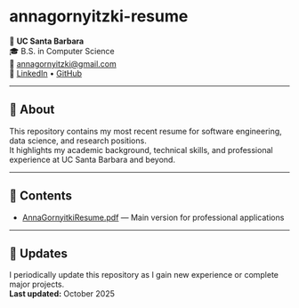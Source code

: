 # annagornyitzki-resume

📍 **UC Santa Barbara**  
🎓 B.S. in Computer Science  
📧 annagornyitzki@gmail.com  
💼 [LinkedIn](https://linkedin.com/in/annagornyitzki) • [GitHub](https://github.com/annagornyitzki)

---

## 📄 About
This repository contains my most recent resume for software engineering, data science, and research positions.  
It highlights my academic background, technical skills, and professional experience at UC Santa Barbara and beyond.

---

## 🧰 Contents
- [AnnaGornyitkiResume.pdf](https://github.com/annagornyitzki/annagornyitzki-resume/blob/main/AnnaGornyitzkiResume.pdf) — Main version for professional applications  

---

## 🔄 Updates
I periodically update this repository as I gain new experience or complete major projects.  
**Last updated:** October 2025
